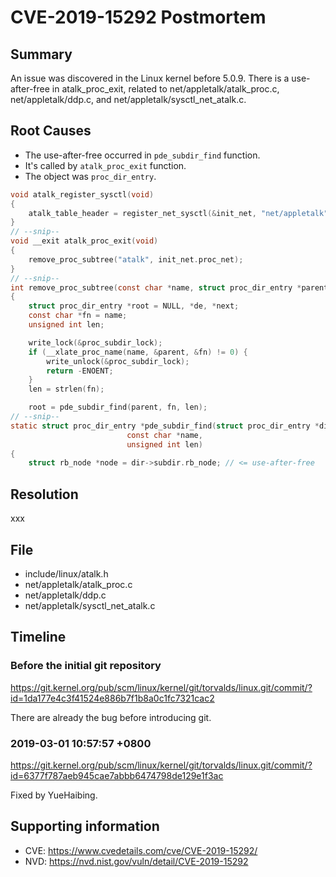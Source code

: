 # CVE-2019-15292 Postmortem

## Summary

An issue was discovered in the Linux kernel before 5.0.9. There is a use-after-free in atalk_proc_exit, related to net/appletalk/atalk_proc.c, net/appletalk/ddp.c, and net/appletalk/sysctl_net_atalk.c.

## Root Causes

* The use-after-free occurred in `pde_subdir_find` function.
* It's called by `atalk_proc_exit` function.
* The object was `proc_dir_entry`.

```c
void atalk_register_sysctl(void)
{
	atalk_table_header = register_net_sysctl(&init_net, "net/appletalk", atalk_table); // Should check the return value, because it may fail
}
// --snip--
void __exit atalk_proc_exit(void)
{
	remove_proc_subtree("atalk", init_net.proc_net);
}
// --snip--
int remove_proc_subtree(const char *name, struct proc_dir_entry *parent)
{
	struct proc_dir_entry *root = NULL, *de, *next;
	const char *fn = name;
	unsigned int len;

	write_lock(&proc_subdir_lock);
	if (__xlate_proc_name(name, &parent, &fn) != 0) {
		write_unlock(&proc_subdir_lock);
		return -ENOENT;
	}
	len = strlen(fn);

	root = pde_subdir_find(parent, fn, len);
// --snip--
static struct proc_dir_entry *pde_subdir_find(struct proc_dir_entry *dir,
					      const char *name,
					      unsigned int len)
{
	struct rb_node *node = dir->subdir.rb_node; // <= use-after-free
```

## Resolution

xxx

## File

* include/linux/atalk.h
* net/appletalk/atalk_proc.c
* net/appletalk/ddp.c
* net/appletalk/sysctl_net_atalk.c

## Timeline

### Before the initial git repository

https://git.kernel.org/pub/scm/linux/kernel/git/torvalds/linux.git/commit/?id=1da177e4c3f41524e886b7f1b8a0c1fc7321cac2

There are already the bug before introducing git.

### 2019-03-01 10:57:57 +0800

https://git.kernel.org/pub/scm/linux/kernel/git/torvalds/linux.git/commit/?id=6377f787aeb945cae7abbb6474798de129e1f3ac

Fixed by YueHaibing.

## Supporting information

* CVE: https://www.cvedetails.com/cve/CVE-2019-15292/
* NVD: https://nvd.nist.gov/vuln/detail/CVE-2019-15292
